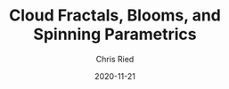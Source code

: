 ---
title: 'Cloud Fractals, Blooms, and Spinning Parametrics'
author: Chris Ried
date: '2020-11-21'
slug: generative-arts-34
categories: 
featured: 
tags: ['generative']
---